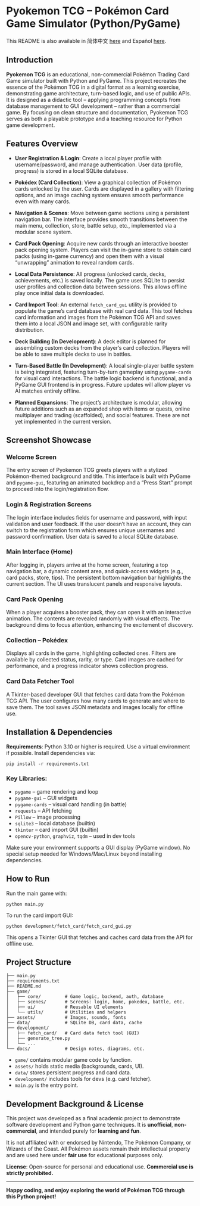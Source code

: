 # Pyokemon TCG – Pokémon Card Game Simulator (Python/PyGame)

This README is also available in 简体中文 [here](README_CN.md) and Español [here](README.md).

## Introduction

**Pyokemon TCG** is an educational, non-commercial Pokémon Trading Card Game simulator built with Python and PyGame. This project recreates the essence of the Pokémon TCG in a digital format as a learning exercise, demonstrating game architecture, turn-based logic, and use of public APIs. It is designed as a didactic tool – applying programming concepts from database management to GUI development – rather than a commercial game. By focusing on clean structure and documentation, Pyokemon TCG serves as both a playable prototype and a teaching resource for Python game development.

## Features Overview

- **User Registration & Login**: Create a local player profile with username/password, and manage authentication. User data (profile, progress) is stored in a local SQLite database.

- **Pokédex (Card Collection)**: View a graphical collection of Pokémon cards unlocked by the user. Cards are displayed in a gallery with filtering options, and an image caching system ensures smooth performance even with many cards.

- **Navigation & Scenes**: Move between game sections using a persistent navigation bar. The interface provides smooth transitions between the main menu, collection, store, battle setup, etc., implemented via a modular scene system.

- **Card Pack Opening**: Acquire new cards through an interactive booster pack opening system. Players can visit the in-game store to obtain card packs (using in-game currency) and open them with a visual “unwrapping” animation to reveal random cards.

- **Local Data Persistence**: All progress (unlocked cards, decks, achievements, etc.) is saved locally. The game uses SQLite to persist user profiles and collection data between sessions. This allows offline play once initial data is downloaded.

- **Card Import Tool**: An external `fetch_card_gui` utility is provided to populate the game’s card database with real card data. This tool fetches card information and images from the Pokémon TCG API and saves them into a local JSON and image set, with configurable rarity distribution.

- **Deck Building (In Development)**: A deck editor is planned for assembling custom decks from the player’s card collection. Players will be able to save multiple decks to use in battles.

- **Turn-Based Battle (In Development)**: A local single-player battle system is being integrated, featuring turn-by-turn gameplay using `pygame-cards` for visual card interactions. The battle logic backend is functional, and a PyGame GUI frontend is in progress. Future updates will allow player vs AI matches entirely offline.

- **Planned Expansions**: The project’s architecture is modular, allowing future additions such as an expanded shop with items or quests, online multiplayer and trading (scaffolded), and social features. These are not yet implemented in the current version.

## Screenshot Showcase

### Welcome Screen

The entry screen of Pyokemon TCG greets players with a stylized Pokémon-themed background and title. This interface is built with PyGame and `pygame-gui`, featuring an animated backdrop and a “Press Start” prompt to proceed into the login/registration flow.

### Login & Registration Screens

The login interface includes fields for username and password, with input validation and user feedback. If the user doesn’t have an account, they can switch to the registration form which ensures unique usernames and password confirmation. User data is saved to a local SQLite database.

### Main Interface (Home)

After logging in, players arrive at the home screen, featuring a top navigation bar, a dynamic content area, and quick-access widgets (e.g., card packs, store, tips). The persistent bottom navigation bar highlights the current section. The UI uses translucent panels and responsive layouts.

### Card Pack Opening

When a player acquires a booster pack, they can open it with an interactive animation. The contents are revealed randomly with visual effects. The background dims to focus attention, enhancing the excitement of discovery.

### Collection – Pokédex

Displays all cards in the game, highlighting collected ones. Filters are available by collected status, rarity, or type. Card images are cached for performance, and a progress indicator shows collection progress.

### Card Data Fetcher Tool

A Tkinter-based developer GUI that fetches card data from the Pokémon TCG API. The user configures how many cards to generate and where to save them. The tool saves JSON metadata and images locally for offline use.

## Installation & Dependencies

**Requirements**: Python 3.10 or higher is required. Use a virtual environment if possible. Install dependencies via:

```
pip install -r requirements.txt
```

### Key Libraries:

- `pygame` – game rendering and loop  
- `pygame-gui` – GUI widgets  
- `pygame-cards` – visual card handling (in battle)  
- `requests` – API fetching  
- `Pillow` – image processing  
- `sqlite3` – local database (builtin)  
- `tkinter` – card import GUI (builtin)  
- `opencv-python`, `graphviz`, `tqdm` – used in dev tools  

Make sure your environment supports a GUI display (PyGame window). No special setup needed for Windows/Mac/Linux beyond installing dependencies.

## How to Run

Run the main game with:

```
python main.py
```

To run the card import GUI:

```
python development/fetch_card/fetch_card_gui.py
```

This opens a Tkinter GUI that fetches and caches card data from the API for offline use.

## Project Structure

```
├── main.py
├── requirements.txt
├── README.md
├── game/
│   ├── core/         # Game logic, backend, auth, database
│   ├── scenes/       # Screens: login, home, pokedex, battle, etc.
│   ├── ui/           # Reusable UI elements
│   └── utils/        # Utilities and helpers
├── assets/           # Images, sounds, fonts
├── data/             # SQLite DB, card data, cache
├── development/
│   ├── fetch_card/   # Card data fetch tool (GUI)
│   ├── generate_tree.py
│   └── ...
└── docs/             # Design notes, diagrams, etc.
```

- `game/` contains modular game code by function.  
- `assets/` holds static media (backgrounds, cards, UI).  
- `data/` stores persistent progress and card data.  
- `development/` includes tools for devs (e.g. card fetcher).  
- `main.py` is the entry point.

## Development Background & License

This project was developed as a final academic project to demonstrate software development and Python game techniques. It is **unofficial**, **non-commercial**, and intended purely for **learning and fun**.

It is not affiliated with or endorsed by Nintendo, The Pokémon Company, or Wizards of the Coast. All Pokémon assets remain their intellectual property and are used here under **fair use** for educational purposes only.

**License**: Open-source for personal and educational use. **Commercial use is strictly prohibited.**

---

**Happy coding, and enjoy exploring the world of Pokémon TCG through this Python project!**
